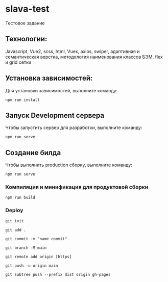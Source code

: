 # slava-test
Тестовое задание

## Технологии:
Javascript, Vue2, scss, html, Vuex, axios, swiper, адаптивная и семантическая  верстка, методология наименования классов БЭМ, flex и grid сетки

## Установка зависимостей:
Для установки зависимостей, выполните команду: 
```
npm run install
```

## Запуск Development сервера
Чтобы запустить сервер для разработки, выполните команду: 
```
npm run serve
```

## Создание билда
Чтобы выполнить production сборку, выполните команду:
```
npm run serve
```

### Компиляция и минификация для продуктовой сборки
```
npm run build
```
### Deploy 
```
git init
```
```
git add .
```
```
git commit -m "name commit"
```
```
git branch -M main
```
```
git remote add origin [https]
```
```
git push -u origin main
```
```
git subtree push --prefix dist origin gh-pages
```



